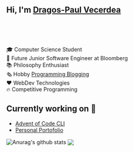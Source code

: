 ## Hi, I'm [Dragos-Paul Vecerdea](https://dragosvecerdea.github.io) 
<div style="display:inline-block;">
<a href="https://www.linkedin.com/in/dragos-paul-vecerdea/"><img height=15 src="https://img.shields.io/badge/linkedin%20-%230077B5.svg?&style=for-the-badge&logo=linkedin&logoColor=white"/></a>
<a href="https://twitter.com/VecerdeaPaul">  <img height=15 src="https://img.shields.io/badge/TWITTER%20-%231DA1F2.svg?&style=for-the-badge&logo=Twitter&logoColor=white"></a>
 </div>
 
<img height=15 src="https://img.shields.io/badge/javascript%20-%23323330.svg?&style=for-the-badge&logo=javascript&logoColor=%23F7DF1E"/> <img height=15 src="https://img.shields.io/badge/java-%23ED8B00.svg?&style=for-the-badge&logo=java&logoColor=white"/> <img height=15 src="https://img.shields.io/badge/python%20-%2314354C.svg?&style=for-the-badge&logo=python&logoColor=white"/> <img height=15 src="https://img.shields.io/badge/c++%20-%2300599C.svg?&style=for-the-badge&logo=c%2B%2B&ogoColor=white"/>

🎓 Computer Science Student</br>
👔 Future Junior Software Engineer at Bloomberg</br>
📚 Philosophy Enthusiast</br>
🗞️ Hobby [Programming Blogging](https://dvecerdea.medium.com/)</br>
❤️  WebDev Technologies</br>
🔥 Competitive Programming</br>


## Currently working on 🔭

- [Advent of Code CLI](https://github.com/dragosvecerdea/Advent-of-Code-CLI)
- [Personal Portofolio](https://github.com/dragosvecerdea/dragosvecerdea.github.io)

<img align="center" src="https://github-readme-stats.vercel.app/api?username=dragosvecerdea&show_icons=true&include_all_commits=true&theme=tokyonight" alt="Anurag's github stats" />
  
<img align="center" src="https://github-readme-stats.vercel.app/api/top-langs/?username=dragosvecerdea&layout=compact&theme=tokyonight">
